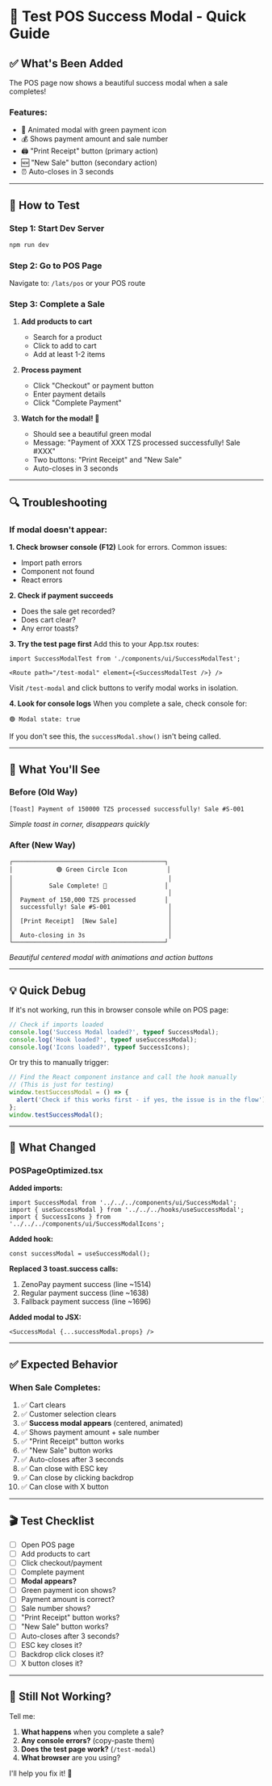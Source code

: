 # 🎯 Test POS Success Modal - Quick Guide

## ✅ What's Been Added

The POS page now shows a beautiful success modal when a sale completes!

### Features:
- 🎉 Animated modal with green payment icon
- 💰 Shows payment amount and sale number
- 🖨️ "Print Receipt" button (primary action)
- 🆕 "New Sale" button (secondary action)
- ⏰ Auto-closes in 3 seconds

---

## 🧪 How to Test

### Step 1: Start Dev Server
```bash
npm run dev
```

### Step 2: Go to POS Page
Navigate to: `/lats/pos` or your POS route

### Step 3: Complete a Sale
1. **Add products to cart**
   - Search for a product
   - Click to add to cart
   - Add at least 1-2 items

2. **Process payment**
   - Click "Checkout" or payment button
   - Enter payment details
   - Click "Complete Payment"

3. **Watch for the modal! 🎉**
   - Should see a beautiful green modal
   - Message: "Payment of XXX TZS processed successfully! Sale #XXX"
   - Two buttons: "Print Receipt" and "New Sale"
   - Auto-closes in 3 seconds

---

## 🔍 Troubleshooting

### If modal doesn't appear:

**1. Check browser console (F12)**
Look for errors. Common issues:
- Import path errors
- Component not found
- React errors

**2. Check if payment succeeds**
- Does the sale get recorded?
- Does cart clear?
- Any error toasts?

**3. Try the test page first**
Add this to your App.tsx routes:
```tsx
import SuccessModalTest from './components/ui/SuccessModalTest';

<Route path="/test-modal" element={<SuccessModalTest />} />
```

Visit `/test-modal` and click buttons to verify modal works in isolation.

**4. Look for console logs**
When you complete a sale, check console for:
```
🟢 Modal state: true
```

If you don't see this, the `successModal.show()` isn't being called.

---

## 🎨 What You'll See

### Before (Old Way)
```
[Toast] Payment of 150000 TZS processed successfully! Sale #S-001
```
*Simple toast in corner, disappears quickly*

### After (New Way)
```
┌──────────────────────────────────────────┐
│            🟢 Green Circle Icon           │
│                                           │
│          Sale Complete! 🎉                │
│                                           │
│  Payment of 150,000 TZS processed        │
│  successfully! Sale #S-001                │
│                                           │
│  [Print Receipt]  [New Sale]              │
│                                           │
│  Auto-closing in 3s                       │
└──────────────────────────────────────────┘
```
*Beautiful centered modal with animations and action buttons*

---

## 💡 Quick Debug

If it's not working, run this in browser console while on POS page:

```javascript
// Check if imports loaded
console.log('Success Modal loaded?', typeof SuccessModal);
console.log('Hook loaded?', typeof useSuccessModal);
console.log('Icons loaded?', typeof SuccessIcons);
```

Or try this to manually trigger:

```javascript
// Find the React component instance and call the hook manually
// (This is just for testing)
window.testSuccessModal = () => {
  alert('Check if this works first - if yes, the issue is in the flow');
};
window.testSuccessModal();
```

---

## 🎯 What Changed

### POSPageOptimized.tsx

**Added imports:**
```tsx
import SuccessModal from '../../../components/ui/SuccessModal';
import { useSuccessModal } from '../../../hooks/useSuccessModal';
import { SuccessIcons } from '../../../components/ui/SuccessModalIcons';
```

**Added hook:**
```tsx
const successModal = useSuccessModal();
```

**Replaced 3 toast.success calls:**
1. ZenoPay payment success (line ~1514)
2. Regular payment success (line ~1638)
3. Fallback payment success (line ~1696)

**Added modal to JSX:**
```tsx
<SuccessModal {...successModal.props} />
```

---

## ✅ Expected Behavior

### When Sale Completes:
1. ✅ Cart clears
2. ✅ Customer selection clears
3. ✅ **Success modal appears** (centered, animated)
4. ✅ Shows payment amount + sale number
5. ✅ "Print Receipt" button works
6. ✅ "New Sale" button works
7. ✅ Auto-closes after 3 seconds
8. ✅ Can close with ESC key
9. ✅ Can close by clicking backdrop
10. ✅ Can close with X button

---

## 🎬 Test Checklist

- [ ] Open POS page
- [ ] Add products to cart
- [ ] Click checkout/payment
- [ ] Complete payment
- [ ] **Modal appears?**
- [ ] Green payment icon shows?
- [ ] Payment amount is correct?
- [ ] Sale number shows?
- [ ] "Print Receipt" button works?
- [ ] "New Sale" button works?
- [ ] Auto-closes after 3 seconds?
- [ ] ESC key closes it?
- [ ] Backdrop click closes it?
- [ ] X button closes it?

---

## 🐛 Still Not Working?

Tell me:
1. **What happens** when you complete a sale?
2. **Any console errors?** (copy-paste them)
3. **Does the test page work?** (`/test-modal`)
4. **What browser** are you using?

I'll help you fix it! 🔧

